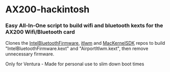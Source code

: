 # AX200-hackintosh
### Easy All-In-One script to build wifi and bluetooth kexts for the AX200 Wifi/Bluetooth card

Clones the [IntelBluetoothFirmware](https://github.com/OpenIntelWireless/IntelBluetoothFirmware), [itlwm](https://github.com/OpenIntelWireless/itlwm) and [MacKernelSDK](https://github.com/acidanthera/MacKernelSDK) repos to build "IntelBluetoothFirmware.kext" and "AirportItlwm.kext", then remove unnecessary firmware. 

Only for Ventura - Made for personal use to slim down boot times
